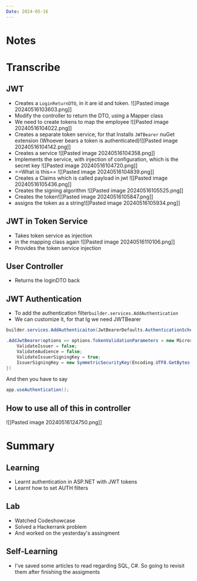 ```yaml
---
Date: 2024-05-16
---
```

# Notes

# Transcribe
## JWT
- Creates a `LoginReturnDTO`, in it are id and token. ![[Pasted image 20240516103603.png]]
- Modify the controller to return the DTO, using a Mapper class
- We need to create tokens to map the employee ![[Pasted image 20240516104022.png]]
- Creates a separate token service, for that Installs `JWTBearer` nuGet extension (Whoever bears a token is authenticated)![[Pasted image 20240516104142.png]]
- Creates a service ![[Pasted image 20240516104358.png]]
- Implements the service, with injection of configuration, which is the secret key ![[Pasted image 20240516104720.png]]
- ==What is this== ![[Pasted image 20240516104839.png]]
- Creates a Claims which is called payload in jwt  ![[Pasted image 20240516105436.png]]
- Creates the signing algorithm ![[Pasted image 20240516105525.png]]
- Creates the token![[Pasted image 20240516105847.png]]
- assigns the token as a string![[Pasted image 20240516105934.png]]
## JWT in Token Service
- Takes token service as injection
- in the mapping class again ![[Pasted image 20240516110106.png]]
- Provides the token service injection
## User Controller 
- Returns the loginDTO back 
## JWT Authentication
- To add the authentication filter`builder.services.AddAuthentication`
- We can customize it, for that Ig we need JWTBearer
```csharp 
builder.services.AddAuthenticaiton(JwtBearerDefaults.AuthenticationScheme)

.AddJwtBearer(options => options.TokenValidationParameters = new Microsoft.IdentityModels.Tokens.TokenValidationParameters() {
	ValidateIssuer = false;
	ValidateAudience = false;
	ValidateIssuerSigningKey = true;
	IssuerSigningKey = new SymmetricSecurityKey(Encoding.UTF8.GetBytes(builder.Configuration["TokenKey:JWT"]))
}) 
```

And then you have to say
```csharp
app.useAuthentication();
```
## How to use all of this in controller
![[Pasted image 20240516124750.png]]


# Summary
## Learning
- Learnt authentication in ASP.NET with JWT tokens
- Learnt how to set AUTH filters 
## Lab
- Watched Codeshowcase
- Solved a Hackerrank problem
- And worked on the yesterday's assingment
## Self-Learning
- I've saved some articles to read regarding SQL, C#. So going to revisit them after finishing the assigments